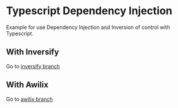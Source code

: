 # Typescript Dependency Injection

Example for use Dependency Injection and Inversion of control with Typescript.

## With Inversify

Go to [inversify branch](https://github.com/crissancar/typescript-ioc/tree/inversify)

## With Awilix

Go to [awilix branch](https://github.com/crissancar/typescript-ioc/tree/awilix)
